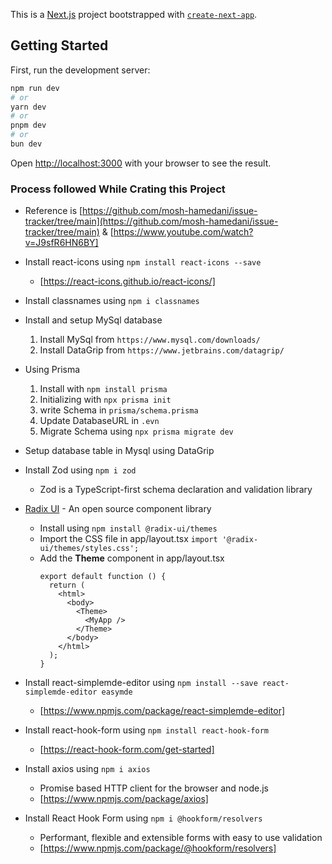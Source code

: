 This is a [Next.js](https://nextjs.org/) project bootstrapped with [`create-next-app`](https://github.com/vercel/next.js/tree/canary/packages/create-next-app).

## Getting Started

First, run the development server:

```bash
npm run dev
# or
yarn dev
# or
pnpm dev
# or
bun dev
```

Open [http://localhost:3000](http://localhost:3000) with your browser to see the result.

### Process followed While Crating this Project

- Reference is [https://github.com/mosh-hamedani/issue-tracker/tree/main](https://github.com/mosh-hamedani/issue-tracker/tree/main) & [https://www.youtube.com/watch?v=J9sfR6HN6BY]

- Install react-icons using `npm install react-icons --save`

  - [https://react-icons.github.io/react-icons/]

- Install classnames using `npm i classnames`

- Install and setup MySql database

  1. Install MySql from `https://www.mysql.com/downloads/`
  2. Install DataGrip from `https://www.jetbrains.com/datagrip/`

- Using Prisma

  1. Install with `npm install prisma`
  2. Initializing with `npx prisma init`
  3. write Schema in `prisma/schema.prisma`
  4. Update DatabaseURL in `.evn`
  5. Migrate Schema using `npx prisma migrate dev`

- Setup database table in Mysql using DataGrip

- Install Zod using `npm i zod`

  - Zod is a TypeScript-first schema declaration and validation library

- [Radix UI](https://www.radix-ui.com/) - An open source component library

  - Install using `npm install @radix-ui/themes`
  - Import the CSS file in app/layout.tsx `import '@radix-ui/themes/styles.css';`
  - Add the **Theme** component in app/layout.tsx
    ```
    export default function () {
      return (
        <html>
          <body>
            <Theme>
              <MyApp />
            </Theme>
          </body>
        </html>
      );
    }
    ```

- Install react-simplemde-editor using `npm install --save react-simplemde-editor easymde`

  - [https://www.npmjs.com/package/react-simplemde-editor]

- Install react-hook-form using `npm install react-hook-form`

  - [https://react-hook-form.com/get-started]

- Install axios using `npm i axios`

  - Promise based HTTP client for the browser and node.js
  - [https://www.npmjs.com/package/axios]

- Install React Hook Form using `npm i @hookform/resolvers`

  - Performant, flexible and extensible forms with easy to use validation
  - [https://www.npmjs.com/package/@hookform/resolvers]

